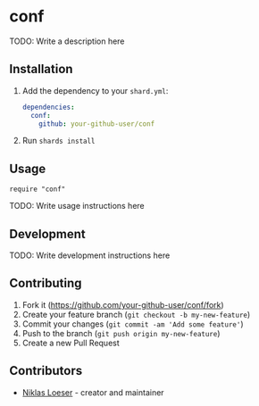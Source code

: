 # conf

TODO: Write a description here

## Installation

1. Add the dependency to your `shard.yml`:

   ```yaml
   dependencies:
     conf:
       github: your-github-user/conf
   ```

2. Run `shards install`

## Usage

```crystal
require "conf"
```

TODO: Write usage instructions here

## Development

TODO: Write development instructions here

## Contributing

1. Fork it (<https://github.com/your-github-user/conf/fork>)
2. Create your feature branch (`git checkout -b my-new-feature`)
3. Commit your changes (`git commit -am 'Add some feature'`)
4. Push to the branch (`git push origin my-new-feature`)
5. Create a new Pull Request

## Contributors

- [Niklas Loeser](https://github.com/your-github-user) - creator and maintainer
